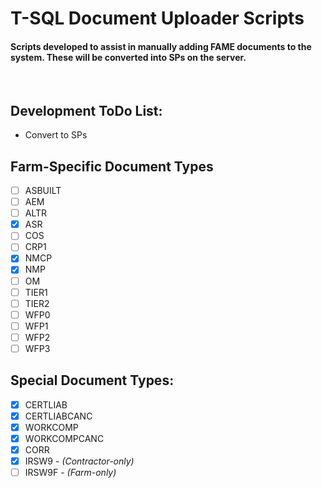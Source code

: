# T-SQL Document Uploader Scripts
#### Scripts developed to assist in manually adding FAME documents to the system.  These will be converted into SPs on the server.
<br>

## Development ToDo List:
* Convert to SPs

## Farm-Specific Document Types
* [ ] ASBUILT
* [ ] AEM
* [ ] ALTR
* [X] ASR
* [ ] COS
* [ ] CRP1
* [X] NMCP
* [X] NMP
* [ ] OM
* [ ] TIER1
* [ ] TIER2
* [ ] WFP0
* [ ] WFP1
* [ ] WFP2
* [ ] WFP3

## Special Document Types:
* [X] CERTLIAB
* [X] CERTLIABCANC
* [X] WORKCOMP
* [X] WORKCOMPCANC
* [X] CORR
* [X] IRSW9 - *(Contractor-only)*
* [ ] IRSW9F - *(Farm-only)*
